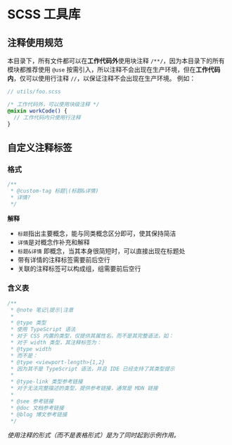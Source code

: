 # SCSS 工具库

## 注释使用规范

本目录下，所有文件都可以在**工作代码外**使用块注释 `/**/`，因为本目录下的所有模块都推荐使用 `@use` 按需引入，所以注释不会出现在生产环境，但在**工作代码内**，仅可以使用行注释 `//`，以保证注释不会出现在生产环境。
例如：

```scss
// utils/foo.scss

/* 工作代码外，可以使用块级注释 */
@mixin workCode() {
  // 工作代码内只使用行注释
}
```

## 自定义注释标签

### 格式

```scss
/**
 * @custom-tag 标题|(标题&详情)
 * 详情?
 */
```

**解释**

- `标题`指出主要概念，能与同类概念区分即可，使其保持简洁
- `详情`是对概念作补充和解释
- `标题&详情` 即概念，当其本身很简短时，可以直接出现在标题处
- 带有详情的注释标签需要前后空行
- 关联的注释标签可以构成组，组需要前后空行

### 含义表

```scss
/**  
 * @note 笔记|提示|注意
 *
 * @type 类型
 * 使用 TypeScript 语法
 * 对于 CSS 内置的类型，仅提供其属性名，而不是其完整语法，如：
 * 对于 width 类型，其注释标签为：
 * @type width
 * 而不是：
 * @type <viewport-length>{1,2}
 * 因为其不是 TypeScript 语法，并且 IDE 已经支持了其类型提示
 * 
 * @type-link 类型参考链接
 * 对于无法完整描述的类型，提供参考链接，通常是 MDN 链接
 *
 * @see 参考链接
 * @doc 文档参考链接
 * @blog 博文参考链接
 */
```

_使用注释的形式（而不是表格形式）是为了同时起到示例作用。_
